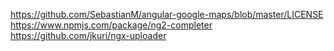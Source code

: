 https://github.com/SebastianM/angular-google-maps/blob/master/LICENSE
https://www.npmjs.com/package/ng2-completer
https://github.com/jkuri/ngx-uploader

